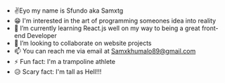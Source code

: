 - ✌️Eyo my name is Sfundo aka Samxtg
- 😁 I'm interested in the art of programming someones idea into reality
- 🌱 I’m currently learning React.js well on my way to being a great front-end Developer
- 💞️ I’m looking to collaborate on website projects 
- 📫 You can reach me via email at Samxkhumalo89@gmail.com
- ⚡ Fun fact: I'm a trampoline athlete
- 😥 Scary fact: I'm tall as Hell!!!

<!---
SamXTG-tech/SamXTG-tech is a ✨ special ✨ repository because its `README.md` (this file) appears on your GitHub profile.
You can click the Preview link to take a look at your changes.
--->
